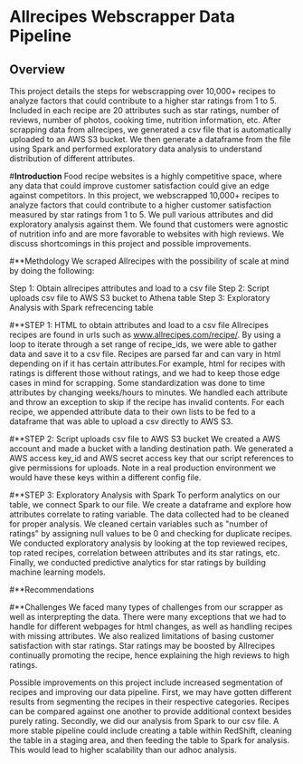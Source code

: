 # **Allrecipes Webscrapper Data Pipeline**
## **Overview**
This project details the steps for webscrapping over 10,000+ recipes to analyze factors that could contribute to a higher star ratings from 1 to 5. Included in each recipe are 20 attributes such as  star ratings, number of reviews, number of photos, cooking time, nutrition information, etc. After scrapping data from allrecipes, we generated a csv file that is automatically uploaded to an AWS S3 bucket. We then generate a dataframe from the file using Spark and performed exploratory data analysis to understand distribution of different attributes.

#**Introduction**
Food recipe websites is a highly competitive space, where any data that could improve customer satisfaction could give an edge against competitors. In this project, we webscrapped 10,000+ recipes to analyze factors that could contribute to a higher customer satisfaction measured by star ratings from 1 to 5. We pull various attributes and did exploratory analysis against them. We found that customers were agnostic of nutrition info and are more favorable to websites with high reviews. We discuss shortcomings in this project and possible improvements.
  
  
#**Methdology
We scraped Allrecipes with the possibility of scale at mind by doing the following:
  
Step 1: Obtain allrecipes attributes and load to a csv file
Step 2: Script uploads csv file to AWS S3 bucket to Athena table
Step 3: Exploratory Analysis with Spark refrecencing table
 
  
#**STEP 1: HTML to obtain attributes and load to a csv file
Allrecipes recipes are found in urls such as www.allrecipes.com/recipe/<recipe id>. By using a loop to iterate through a set range of recipe_ids, we were able to gather data and save it to a csv file. Recipes are parsed far and can vary in html depending on if it has certain attributes.For example, html for recipes with ratings is different those without ratings, and we had to keep those edge cases in mind for scrapping. Some standardization was done to time attributes by changing weeks/hours to minutes. We handled each attribute and throw an exception to skip if the recipe has invalid contents. For each recipe, we appended attribute data to their own lists to be fed to a dataframe that was able to upload a csv directly to AWS S3.
  
#**STEP 2: Script uploads csv file to AWS S3 bucket
We created a AWS account and made a bucket with a landing destination path. We generated a AWS access key_id and AWS secret access key that our script references to give permissions for uploads. Note in a real production environment we would have these keys within a different config file. 
  
#**STEP 3: Exploratory Analysis with Spark
To perform analytics on our table, we connect Spark to our file. We create a dataframe and explore how attributes correlate to rating variable. The data collected had to be cleaned for proper analysis. We cleaned certain variables such as "number of ratings" by assigning null values to be 0 and checking for duplicate recipes. We conducted exploratory analysis by looking at the top reviewed recipes, top rated recipes, correlation between attributes and its star ratings, etc. Finally, we conducted predictive analytics for star ratings by building machine learning models.

#**Recommendations

#**Challenges
We faced many types of challenges from our scrapper as well as interprepting the data. There were many exceptions that we had to handle for different webpages for html changes, as well as handling recipes with missing attributes. We also realized limitations of basing customer satisfaction with star ratings. Star ratings may be boosted by Allrecipes continually promoting the recipe, hence explaining the high reviews to high ratings. 
  
Possible improvements on this project include increased segmentation of recipes and improving our data pipeline. First, we may have gotten different results from segmenting the recipes in their respective categories. Recipes can be compared against one another to provide additional context besides purely rating. Secondly, we did our analysis from Spark to our csv file. A more stable pipeline could include creating a table within RedShift, cleaning the table in a staging area, and then feeding the table to Spark for analysis. This would lead to higher scalability than our adhoc analysis.
  
  
  
  
